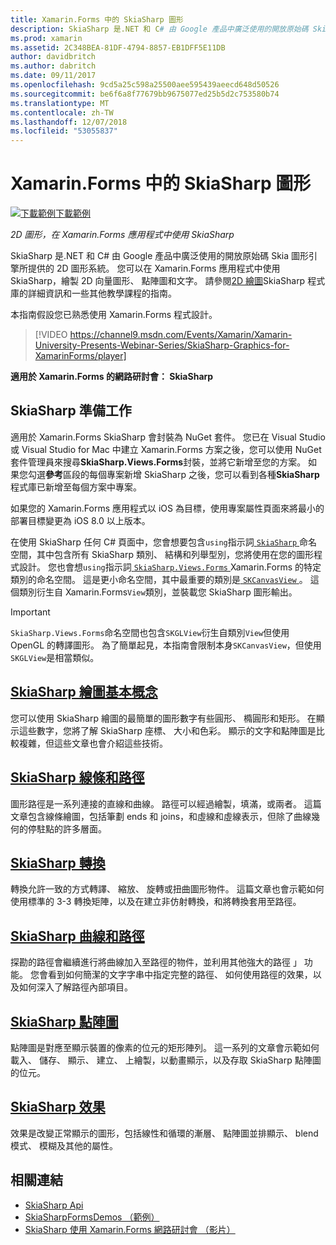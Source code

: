 ```yaml
---
title: Xamarin.Forms 中的 SkiaSharp 圖形
description: SkiaSharp 是.NET 和 C# 由 Google 產品中廣泛使用的開放原始碼 Skia 圖形引擎所提供的 2D 圖形系統。 本指南說明如何為 2D 圖形，在 Xamarin.Forms 應用程式中使用 SkiaSharp。
ms.prod: xamarin
ms.assetid: 2C348BEA-81DF-4794-8857-EB1DFF5E11DB
author: davidbritch
ms.author: dabritch
ms.date: 09/11/2017
ms.openlocfilehash: 9cd5a25c598a25500aee595439aeecd648d50526
ms.sourcegitcommit: be6f6a8f77679bb9675077ed25b5d2c753580b74
ms.translationtype: MT
ms.contentlocale: zh-TW
ms.lasthandoff: 12/07/2018
ms.locfileid: "53055837"
---
```

# <a name="skiasharp-graphics-in-xamarinforms"></a>Xamarin.Forms 中的 SkiaSharp 圖形

[![下載範例](~/media/shared/download.png)下載範例](https://developer.xamarin.com/samples/xamarin-forms/SkiaSharpForms/Demos/)

_2D 圖形，在 Xamarin.Forms 應用程式中使用 SkiaSharp_

SkiaSharp 是.NET 和 C# 由 Google 產品中廣泛使用的開放原始碼 Skia 圖形引擎所提供的 2D 圖形系統。 您可以在 Xamarin.Forms 應用程式中使用 SkiaSharp，繪製 2D 向量圖形、 點陣圖和文字。 請參閱[2D 繪圖](~/graphics-games/skiasharp/index.md)SkiaSharp 程式庫的詳細資訊和一些其他教學課程的指南。

本指南假設您已熟悉使用 Xamarin.Forms 程式設計。

> [!VIDEO https://channel9.msdn.com/Events/Xamarin/Xamarin-University-Presents-Webinar-Series/SkiaSharp-Graphics-for-XamarinForms/player]

**適用於 Xamarin.Forms 的網路研討會： SkiaSharp**

## <a name="skiasharp-preliminaries"></a>SkiaSharp 準備工作

適用於 Xamarin.Forms SkiaSharp 會封裝為 NuGet 套件。 您已在 Visual Studio 或 Visual Studio for Mac 中建立 Xamarin.Forms 方案之後，您可以使用 NuGet 套件管理員來搜尋**SkiaSharp.Views.Forms**封裝，並將它新增至您的方案。 如果您勾選**參考**區段的每個專案新增 SkiaSharp 之後，您可以看到各種**SkiaSharp**程式庫已新增至每個方案中專案。

如果您的 Xamarin.Forms 應用程式以 iOS 為目標，使用專案屬性頁面來將最小的部署目標變更為 iOS 8.0 以上版本。

在使用 SkiaSharp 任何 C# 頁面中，您會想要包含`using`指示詞[ `SkiaSharp` ](xref:SkiaSharp)命名空間，其中包含所有 SkiaSharp 類別、 結構和列舉型別，您將使用在您的圖形程式設計。 您也會想`using`指示詞[ `SkiaSharp.Views.Forms` ](xref:SkiaSharp.Views.Forms) Xamarin.Forms 的特定類別的命名空間。 這是更小命名空間，其中最重要的類別是[ `SKCanvasView` ](xref:SkiaSharp.Views.Forms.SKCanvasView)。 這個類別衍生自 Xamarin.Forms`View`類別，並裝載您 SkiaSharp 圖形輸出。

> [!IMPORTANT]
> `SkiaSharp.Views.Forms`命名空間也包含`SKGLView`衍生自類別`View`但使用 OpenGL 的轉譯圖形。 為了簡單起見，本指南會限制本身`SKCanvasView`，但使用`SKGLView`是相當類似。

## <a name="skiasharp-drawing-basicsbasicsindexmd"></a>[SkiaSharp 繪圖基本概念](basics/index.md)

您可以使用 SkiaSharp 繪圖的最簡單的圖形數字有些圓形、 橢圓形和矩形。 在顯示這些數字，您將了解 SkiaSharp 座標、 大小和色彩。 顯示的文字和點陣圖是比較複雜，但這些文章也會介紹這些技術。

## <a name="skiasharp-lines-and-pathspathsindexmd"></a>[SkiaSharp 線條和路徑](paths/index.md)

圖形路徑是一系列連接的直線和曲線。 路徑可以經過繪製，填滿，或兩者。 這篇文章包含線條繪圖，包括筆劃 ends 和 joins，和虛線和虛線表示，但除了曲線幾何的停駐點的許多層面。

## <a name="skiasharp-transformstransformsindexmd"></a>[SkiaSharp 轉換](transforms/index.md)

轉換允許一致的方式轉譯、 縮放、 旋轉或扭曲圖形物件。 這篇文章也會示範如何使用標準的 3-3 轉換矩陣，以及在建立非仿射轉換，和將轉換套用至路徑。

## <a name="skiasharp-curves-and-pathscurvesindexmd"></a>[SkiaSharp 曲線和路徑](curves/index.md)

探勘的路徑會繼續進行將曲線加入至路徑的物件，並利用其他強大的路徑 」 功能。 您會看到如何簡潔的文字字串中指定完整的路徑、 如何使用路徑的效果，以及如何深入了解路徑內部項目。

## <a name="skiasharp-bitmapsbitmapsindexmd"></a>[SkiaSharp 點陣圖](bitmaps/index.md)

點陣圖是對應至顯示裝置的像素的位元的矩形陣列。 這一系列的文章會示範如何載入、 儲存、 顯示、 建立、 上繪製，以動畫顯示，以及存取 SkiaSharp 點陣圖的位元。

## <a name="skiasharp-effectseffectsindexmd"></a>[SkiaSharp 效果](effects/index.md)

效果是改變正常顯示的圖形，包括線性和循環的漸層、 點陣圖並排顯示、 blend 模式、 模糊及其他的屬性。

## <a name="related-links"></a>相關連結

- [SkiaSharp Api](https://docs.microsoft.com/dotnet/api/skiasharp)
- [SkiaSharpFormsDemos （範例）](https://developer.xamarin.com/samples/xamarin-forms/SkiaSharpForms/Demos/)
- [SkiaSharp 使用 Xamarin.Forms 網路研討會 （影片）](https://channel9.msdn.com/Events/Xamarin/Xamarin-University-Presents-Webinar-Series/SkiaSharp-Graphics-for-XamarinForms)
